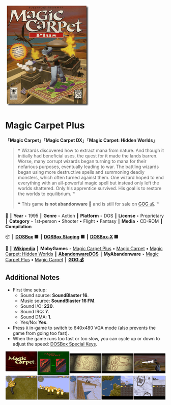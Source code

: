 ![](Thumbnail.png "application-thumbnail")

# Magic Carpet Plus

「**Magic Carpet**」「**Magic Carpet DX**」「**Magic Carpet: Hidden Worlds**」

> ❝ Wizards discovered how to extract mana from nature. And though it initially had beneficial uses, the quest for it made the lands barren. Worse, many corrupt wizards began turning to mana for their nefarious purposes, eventually leading to war. The battling wizards began using more destructive spells and summoning deadly monsters, which often turned against them. One wizard hoped to end everything with an all-powerful magic spell but instead only left the worlds shattered. Only his apprentice survived. His goal is to restore the worlds to equilibrium. ❞
>
> ❝ This game **is not abandonware 🚫** and is still for sale on [GOG 💰](https://www.gog.com/en/game/magic_carpet). ❞
>

📌 ┃ **Year** ‣ 1995 ┃ **Genre** ‣ Action ┃ **Platform** ‣ DOS ┃ **License** ‣ Proprietary ┃ **Category** ‣ 1st-person • Shooter • Flight • Fantasy ┃ **Media** ‣ CD-ROM ┃ **Compilation** 

📦 ┃ **[DOSBox](https://www.dosbox.com/) 🟩** ┃ **[DOSBox Staging](https://dosbox-staging.github.io/) 🟩** ┃ **[DOSBox-X](https://dosbox-x.com/) 🟩** 

📎 ┃ **[Wikipedia](https://en.wikipedia.org/wiki/Magic_Carpet_(video_game))** ┃ **MobyGames** ‣ [Magic Carpet Plus](https://www.mobygames.com/game/15665/magic-carpet-plus/) • [Magic Carpet](https://www.mobygames.com/game/361/magic-carpet/) • [Magic Carpet: Hidden Worlds](https://www.mobygames.com/game/738/magic-carpet-the-hidden-worlds/) ┃ **[AbandonwareDOS](https://www.abandonwaredos.com/abandonware-game.php?abandonware=Magic+Carpet&gid=1491)** ┃ **MyAbandonware** ‣ [Magic Carpet Plus](https://www.myabandonware.com/game/magic-carpet-plus-2f5) • [Magic Carpet](https://www.myabandonware.com/game/magic-carpet-2f4) ┃ **[GOG 💰](https://www.gog.com/en/game/magic_carpet)** 

## Additional Notes
- First time setup:
  - Sound source: **SoundBlaster 16**.
  - Music source: **SoundBlaster 16 FM**.
  - Sound I/O: **220**.
  - Sound IRQ: **7**.
  - Sound DMA: **1**.
  - Yes/No: **Yes**.
- Press `R` in-game to switch to 640x480 VGA mode (also prevents the game from going too fast).
- When the game runs too fast or too slow, you can cycle up or down to adjust the speed: [DOSBox Special Keys](https://www.dosbox.com/wiki/Special_Keys).

![](Montage.png "Magic Carpet Plus")

